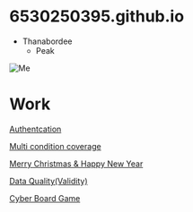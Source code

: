 # 6530250395.github.io

- Thanabordee
   - Peak

![Me](image/IMG_0364.jpeg)

# Work

[Authentcation](authentication)

[Multi condition coverage](multi-condition-coverage)

[Merry Christmas & Happy New Year](E-Card)

[Data Quality(Validity)](validity.md)

[Cyber Board Game](cyberboardgame.md)
